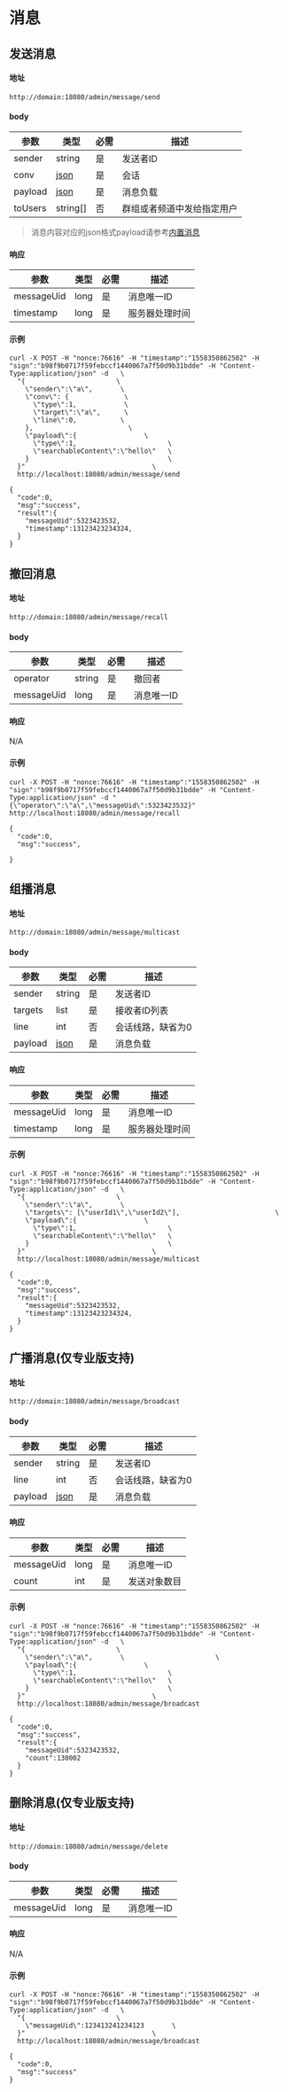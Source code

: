 # 消息

## 发送消息
#### 地址
```
http://domain:18080/admin/message/send
```
#### body
| 参数 | 类型 | 必需 | 描述 |
| ------ | ------ | --- | ------ |
| sender | string | 是 | 发送者ID |
| conv | [json](./models.md#Conversation) | 是 | 会话 |
| payload | [json](./models.md#MessagePayload) | 是 | 消息负载 |
| toUsers | string[] | 否 | 群组或者频道中发给指定用户 |

> 消息内容对应的json格式payload请参考[内置消息](../predefined_message_content.md)

#### 响应
| 参数 | 类型 | 必需 | 描述 |
| ------ | ------ | --- | ------ |
| messageUid | long | 是 | 消息唯一ID |
| timestamp | long | 是 | 服务器处理时间 |

#### 示例
```
curl -X POST -H "nonce:76616" -H "timestamp":"1558350862502" -H "sign":"b98f9b0717f59febccf1440067a7f50d9b31bdde" -H "Content-Type:application/json" -d   \
  "{                       \
    \"sender\":\"a\",       \
    \"conv\": {              \
      \"type\":1,            \
      \"target\":\"a\",      \
      \"line\":0,           \
    },                        \
    \"payload\":{                 \
      \"type\":1,                       \
      \"searchableContent\":\"hello\"   \
    }                                   \
  }"                                \
  http://localhost:18080/admin/message/send

{
  "code":0,
  "msg":"success",
  "result":{
    "messageUid":5323423532,
    "timestamp":13123423234324,
  }
}
```
## 撤回消息

#### 地址
```
http://domain:18080/admin/message/recall
```
#### body
| 参数 | 类型 | 必需 | 描述 |
| ------ | ------ | --- | ------ |
| operator | string | 是 | 撤回者 |
| messageUid | long | 是 | 消息唯一ID |

#### 响应
N/A

#### 示例
```
curl -X POST -H "nonce:76616" -H "timestamp":"1558350862502" -H "sign":"b98f9b0717f59febccf1440067a7f50d9b31bdde" -H "Content-Type:application/json" -d "{\"operator\":\"a\",\"messageUid\":5323423532}" http://localhost:18080/admin/message/recall

{
  "code":0,
  "msg":"success",

}
```

## 组播消息
#### 地址
```
http://domain:18080/admin/message/multicast
```
#### body
| 参数 | 类型 | 必需 | 描述 |
| ------ | ------ | --- | ------ |
| sender | string | 是 | 发送者ID |
| targets | list<string> | 是 | 接收者ID列表 |
| line | int | 否 | 会话线路，缺省为0 |
| payload | [json](./models.md#MessagePayload) | 是 | 消息负载 |


#### 响应
| 参数 | 类型 | 必需 | 描述 |
| ------ | ------ | --- | ------ |
| messageUid | long | 是 | 消息唯一ID |
| timestamp | long | 是 | 服务器处理时间 |

#### 示例
```
curl -X POST -H "nonce:76616" -H "timestamp":"1558350862502" -H "sign":"b98f9b0717f59febccf1440067a7f50d9b31bdde" -H "Content-Type:application/json" -d   \
  "{                       \
    \"sender\":\"a\",       \
    \"targets\": [\"userId1\",\"userId2\"],                        \
    \"payload\":{                 \
      \"type\":1,                       \
      \"searchableContent\":\"hello\"   \
    }                                   \
  }"                                \
  http://localhost:18080/admin/message/multicast

{
  "code":0,
  "msg":"success",
  "result":{
    "messageUid":5323423532,
    "timestamp":13123423234324,
  }
}
```


## 广播消息(仅专业版支持)
#### 地址
```
http://domain:18080/admin/message/broadcast
```
#### body
| 参数 | 类型 | 必需 | 描述 |
| ------ | ------ | --- | ------ |
| sender | string | 是 | 发送者ID |
| line | int | 否 | 会话线路，缺省为0 |
| payload | [json](./models.md#MessagePayload) | 是 | 消息负载 |


#### 响应
| 参数 | 类型 | 必需 | 描述 |
| ------ | ------ | --- | ------ |
| messageUid | long | 是 | 消息唯一ID |
| count | int | 是 | 发送对象数目 |

#### 示例
```
curl -X POST -H "nonce:76616" -H "timestamp":"1558350862502" -H "sign":"b98f9b0717f59febccf1440067a7f50d9b31bdde" -H "Content-Type:application/json" -d   \
  "{                       \
    \"sender\":\"a\",       \                       \
    \"payload\":{                 \
      \"type\":1,                       \
      \"searchableContent\":\"hello\"   \
    }                                   \
  }"                                \
  http://localhost:18080/admin/message/broadcast

{
  "code":0,
  "msg":"success",
  "result":{
    "messageUid":5323423532,
    "count":130002
  }
}
```

## 删除消息(仅专业版支持)
#### 地址
```
http://domain:18080/admin/message/delete
```
#### body
| 参数 | 类型 | 必需 | 描述 |
| ------ | ------ | --- | ------ |
| messageUid | long | 是 | 消息唯一ID |


#### 响应
N/A

#### 示例
```
curl -X POST -H "nonce:76616" -H "timestamp":"1558350862502" -H "sign":"b98f9b0717f59febccf1440067a7f50d9b31bdde" -H "Content-Type:application/json" -d   \
  "{                       \
    \"messageUid\":123413241234123       \
  }"                                \
  http://localhost:18080/admin/message/broadcast

{
  "code":0,
  "msg":"success"
}
```
